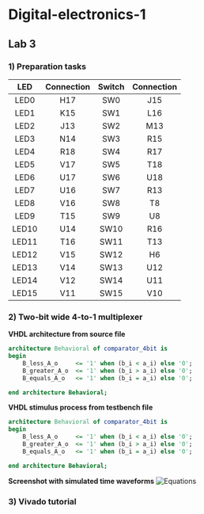 # Digital-electronics-1
## Lab 3
### 1) Preparation tasks
| **LED** | **Connection** | **Switch** | **Connection** | 
| :-: | :-: | :-: | :-: |
| LED0 | H17 | SW0 | J15 |
| LED1 | K15 | SW1 | L16 |
| LED2 | J13 | SW2 | M13 |
| LED3 | N14 | SW3 | R15 |
| LED4 | R18 | SW4 | R17 |
| LED5 | V17 | SW5 | T18 |
| LED6 | U17 | SW6 | U18 |
| LED7 | U16 | SW7 | R13 |
| LED8 | V16 | SW8 | T8 |
| LED9 | T15 | SW9 | U8 |
| LED10 | U14 | SW10 | R16 |
| LED11 | T16 | SW11 | T13 |
| LED12 | V15 | SW12 | H6 |
| LED13 | V14 | SW13 | U12 |
| LED14 | V12 | SW14 | U11 |
| LED15 | V11 | SW15 | V10 |
### 2) Two-bit wide 4-to-1 multiplexer
**VHDL architecture from source file**
```vhdl
architecture Behavioral of comparator_4bit is
begin
    B_less_A_o     <= '1' when (b_i < a_i) else '0';
    B_greater_A_o  <= '1' when (b_i > a_i) else '0';
    B_equals_A_o   <= '1' when (b_i = a_i) else '0';

end architecture Behavioral;
```
**VHDL stimulus process from testbench file**
```vhdl
architecture Behavioral of comparator_4bit is
begin
    B_less_A_o     <= '1' when (b_i < a_i) else '0';
    B_greater_A_o  <= '1' when (b_i > a_i) else '0';
    B_equals_A_o   <= '1' when (b_i = a_i) else '0';

end architecture Behavioral;
```
**Screenshot with simulated time waveforms**
![Equations](images/simplifiedPos.png)

### 3) Vivado tutorial



